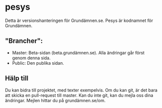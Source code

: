 # pesys
Detta är versionshanteringen för Grundämnen.se. Pesys är kodnamnet för Grundämnen.

## "Brancher":

* Master: Beta-sidan (beta.grundämnen.se). Alla ändringar går först genom denna sida.
* Public: Den publika sidan.

## Hälp till
Du kan bidra till projektet, med texter exempelvis. Om du kan git, är det bara att skicka en pull-request till master. Kan du inte git, kan du mejla oss dina ändringar. Mejlen hittar du på grundämnen.se/om.

